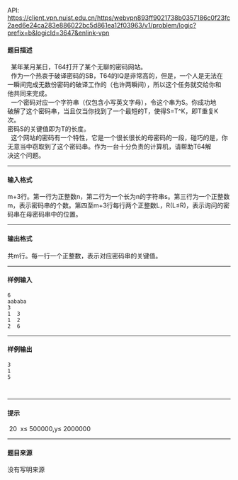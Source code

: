 API: https://client.vpn.nuist.edu.cn/https/webvpn893ff9021738b0357186c0f23fc2aed6e24ca283e886022bc5d861ea12f03963/v1/problem/logic?prefix=b&logicId=3647&enlink-vpn

#### 题目描述

  某年某月某日，T64打开了某个无聊的密码网站。  
  作为一个热衷于破译密码的SB，T64的IQ是非常高的，但是，一个人是无法在  
一瞬间完成无数份密码的破译工作的（也许两瞬间），所以这个任务就交给你和  
他共同来完成。  
  一个密码对应一个字符串（仅包含小写英文字母），令这个串为S。你成功地  
破解了这个密码串，当且仅当你找到了一个最短的T，使得S=T^K，即T重复K次。  
密码S的关键值即为T的长度。  
  这个网站的密码有一个特性，它是一个很长很长的母密码的一段，碰巧的是，你无意当中窃取到了这个密码串。作为一台十分负责的计算机，请帮助T64解  
决这个问题。

---

#### 输入格式

m+3行。第一行为正整数n，第二行为一个长为n的字符串s。第三行为一个正整数m，表示密码串的个数。第四至m+3行每行两个正整数L，R(L≤R)，表示询问的密码串在母密码串中的位置。

---

#### 输出格式

共m行。每一行一个正整数，表示对应密码串的关键值。  

---

#### 样例输入
```
6
aababa
3
1  3
1  2
2  6

```

---

#### 样例输出
```
3
1   
5

   
```

---

#### 提示

 20  x≤ 500000,y≤ 2000000   

---

#### 题目来源

没有写明来源